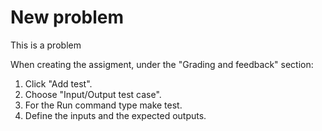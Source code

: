 # New problem

This is a problem

When creating the assigment, under the "Grading and feedback" section:
1. Click "Add test".
2. Choose "Input/Output test case".
3. For the Run command type make test.
4. Define the inputs and the expected outputs.
